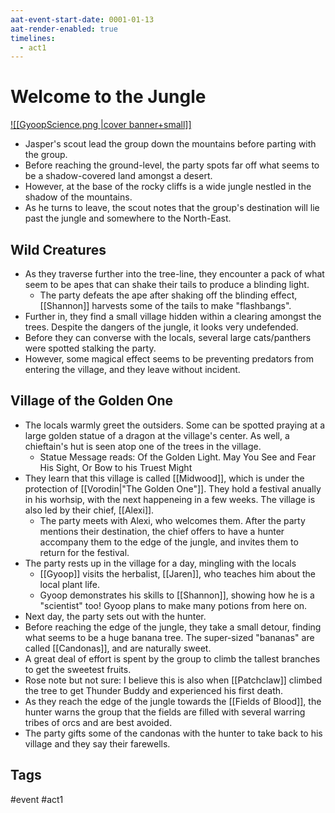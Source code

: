 ```yaml
---
aat-event-start-date: 0001-01-13
aat-render-enabled: true
timelines:
  - act1
---
```

# Welcome to the Jungle
[![[GyoopScience.png |cover banner+small]]](GyoopScience.png)
- Jasper's scout lead the group down the mountains before parting with the group.
- Before reaching the ground-level, the party spots far off what seems to be a shadow-covered land amongst a desert.
- However, at the base of the rocky cliffs is a wide jungle nestled in the shadow of the mountains.
- As he turns to leave, the scout notes that the group's destination will lie past the jungle and somewhere to the North-East.

## Wild Creatures
- As they traverse further into the tree-line, they encounter a pack of what seem to be apes that can shake their tails to produce a blinding light.
	- The party defeats the ape after shaking off the blinding effect, [[Shannon]] harvests some of the tails to  make "flashbangs".
- Further in, they find a small village hidden within a clearing amongst the trees. Despite the dangers of the jungle, it looks very undefended.
- Before they can converse with the locals, several large cats/panthers were spotted stalking the party.
- However, some magical effect seems to be preventing predators from entering the village, and they leave without incident.

## Village of the Golden One
- The locals warmly greet the outsiders. Some can be spotted praying at a large golden statue of a dragon at the village's center. As well, a chieftain's hut is seen atop one of the trees in the village.
	- Statue Message reads: Of the Golden Light. May You See and Fear His Sight, Or Bow to his Truest Might
- They learn that this village is called [[Midwood]], which is under the protection of [[Vorodin|"The Golden One"]]. They hold a festival anually in his worhsip, with the next happeneing in a few weeks. The village is also led by their chief, [[Alexi]].
	- The party meets with Alexi, who welcomes them. After the party mentions their destination, the chief offers to have a hunter accompany them to the edge of the jungle, and invites them to return for the festival.
- The party rests up in the village for a day, mingling with the locals
	-  [[Gyoop]] visits the herbalist, [[Jaren]], who teaches him about the local plant life.
	- Gyoop demonstrates his skills to [[Shannon]], showing how  he is a "scientist" too! Gyoop plans to make many potions from here on.
- Next day, the party sets out with the hunter.
- Before reaching the edge of the jungle, they take a small detour, finding what seems to be a huge banana tree. The super-sized "bananas" are called [[Candonas]], and are naturally sweet.
- A great deal of effort is spent by the group to climb the tallest branches to get the sweetest fruits.
- Rose note but not sure: I believe this is also when [[Patchclaw]] climbed the tree to get Thunder Buddy and experienced his first death.
- As they reach the edge of the jungle towards the [[Fields of Blood]], the hunter warns the group that the fields are filled with several warring tribes of orcs and are best avoided.
- The party gifts some of the candonas with the hunter to take back to his village and they say their farewells.

## Tags
 #event #act1

